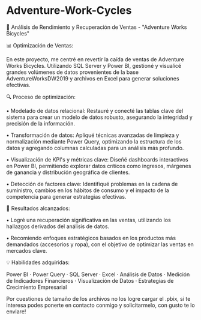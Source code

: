 # Adventure-Work-Cycles

🚴 Análisis de Rendimiento y Recuperación de Ventas - "Adventure Works Bicycles"

📊 Optimización de Ventas:

En este proyecto, me centré en revertir la caída de ventas de Adventure Works Bicycles. Utilizando SQL Server y Power BI, gestioné y visualicé grandes volúmenes de datos provenientes de la base AdventureWorksDW2019 y archivos en Excel para generar soluciones efectivas.

🔍 Proceso de optimización:

• Modelado de datos relacional: Restauré y conecté las tablas clave del sistema para crear un modelo de datos robusto, asegurando la integridad y precisión de la información.

• Transformación de datos: Apliqué técnicas avanzadas de limpieza y normalización mediante Power Query, optimizando la estructura de los datos y agregando columnas calculadas para un análisis más profundo.

• Visualización de KPI's y métricas clave: Diseñé dashboards interactivos en Power BI, permitiendo explorar datos críticos como ingresos, márgenes de ganancia y distribución geográfica de clientes.

• Detección de factores clave: Identifiqué problemas en la cadena de suministro, cambios en los hábitos de consumo y el impacto de la competencia para generar estrategias efectivas.

🎯 Resultados alcanzados:

• Logré una recuperación significativa en las ventas, utilizando los hallazgos derivados del análisis de datos.

• Recomiendo enfoques estratégicos basados en los productos más demandados (accesorios y ropa), con el objetivo de optimizar las ventas en mercados clave.

💡 Habilidades adquiridas:

Power BI · Power Query · SQL Server · Excel · Análisis de Datos · Medición de Indicadores Financieros · Visualización de Datos · Estrategias de Crecimiento Empresarial

Por cuestiones de tamaño de los archivos no los logre cargar el .pbix, si te interesa podes ponerte en contacto conmigo y solicitarmelo, con gusto te lo enviare!
